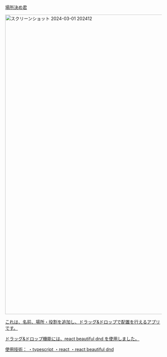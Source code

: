 <a href="https://drag-zeta.vercel.app/">

場所決め君

<img width="960" alt="スクリーンショット 2024-03-01 202412" src="https://github.com/iyoshi-rgb/drag/assets/153269464/40ef4c4e-33f3-420b-8569-bab46a549eee">

これは、名前、場所・役割を追加し、ドラッグ&ドロップで配置を行えるアプリです。

ドラッグ&ドロップ機能には、react beautiful dnd を使用しました。

使用技術：
・typescript
・react
・react beautiful dnd
